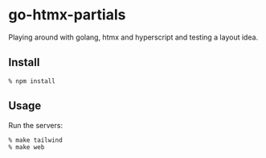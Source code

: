 # go-htmx-partials

Playing around with golang, htmx and hyperscript and testing
a layout idea.

## Install

```shell
% npm install
```

## Usage

Run the servers:

```shell
% make tailwind
% make web
```
